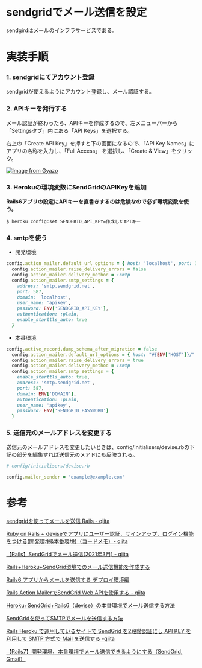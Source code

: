 # sendgridでメール送信を設定

sendgirdはメールのインフラサービスである。

# 実装手順

### 1. sendgridにてアカウント登録

sendgridが使えるようにアカウント登録し、メール認証する。

### 2. APIキーを発行する

メール認証が終わったら、APIキーを作成するので、左メニューバーから 「Settingsタブ」内にある「API Keys」を選択する。

右上の「Create API Key」を押すと下の画面になるので、「API Key Names」にアプリの名称を入力し、「Full Access」 を選択し、「Create & View」をクリック。

[![Image from Gyazo](https://i.gyazo.com/ac6fc33bf2fc9c99753d6d0bf3431de5.png)](https://gyazo.com/ac6fc33bf2fc9c99753d6d0bf3431de5)

### 3. Herokuの環境変数にSendGridのAPIKeyを追加

**Rails6アプリの設定にAPIキーを直書きするのは危険なので必ず環境変数を使う。**

`$ heroku config:set SENDGRID_API_KEY=作成したAPIキー`

### 4. smtpを使う

- 開発環境

```ruby
config.action_mailer.default_url_options = { host: 'localhost', port: 3000 }
  config.action_mailer.raise_delivery_errors = false
  config.action_mailer.delivery_method = :smtp
  config.action_mailer.smtp_settings = {
    address: 'smtp.sendgrid.net',
    port: 587,
    domain: 'localhost',
    user_name: 'apikey',
    password: ENV['SENDGRID_API_KEY'],
    authentication: :plain,
    enable_starttls_auto: true
  }
```

- 本番環境

```ruby
config.active_record.dump_schema_after_migration = false
  config.action_mailer.default_url_options = { host: "#{ENV['HOST']}/" }
  config.action_mailer.raise_delivery_errors = true
  config.action_mailer.delivery_method = :smtp
  config.action_mailer.smtp_settings = {
    enable_starttls_auto: true,
    address: 'smtp.sendgrid.net',
    port: 587,
    domain: ENV['DOMAIN'],
    authentication: :plain,
    user_name: 'apikey',
    password: ENV['SENDGRID_PASSWORD']
  }
```

### 5. 送信元のメールアドレスを変更する

送信元のメールアドレスを変更したいときは、config/initialisers/devise.rbの下記の部分を編集すれば送信元のメアドにも反映される。

```ruby
# config/initialisers/devise.rb

config.mailer_sender = 'example@example.com'
```

# 参考

[sendgridを使ってメールを送信 Rails - qiita](https://qiita.com/ibarakishiminn/items/e8bf4246242921c2cdd4)

[Ruby on Rails ~ deviseでアプリにユーザー認証、サインアップ、ログイン機能をつける(開発環境&本番環境)（コードメモ）- qiita](https://qiita.com/wtb114/items/176c19bd9caff0893d7c)

[【Rails】SendGridでメール送信(2021年3月) - qiita](https://qiita.com/d0ne1s/items/4bc26378c1eb7f9a19cc)

[Rails+Heroku+SendGrid環境でのメール送信機能を作成する](https://twin-t.com/railsherokusendgrid%E7%92%B0%E5%A2%83%E3%81%A7%E3%81%AE%E3%83%A1%E3%83%BC%E3%83%AB%E9%80%81%E4%BF%A1%E6%A9%9F%E8%83%BD%E3%82%92%E4%BD%9C%E6%88%90%E3%81%99%E3%82%8B/)

[Rails6 アプリからメールを送信する デプロイ環境編](https://qiita.com/miriwo/items/46a58bd92f74f0dc74d8)

[Rails Action MailerでSendGrid Web APIを使用する - qiita](https://qiita.com/yoshixj/items/34692d760b889299f9b9)

[Heroku+SendGrid+Rails6（devise）の本番環境でメール送信する方法](https://asalworld.com/rails-heroku-sendgrid/)

[SendGridを使ってSMTPでメールを送信する方法](https://blog.kozakana.net/2018/05/rails-sendgrid-smtp/)

[Rails Heroku で運用しているサイトで SendGrid を2段階認証にし API KEY を利用して SMTP 方式で Mail を送信する -qiita](https://qiita.com/1024xx4/items/04ee9b9028615a5d0693)

[【Rails7】開発環境、本番環境でメール送信できるようにする（SendGrid, Gmail）](https://kobacchi.com/rails-mail-server-sendgrid-gmail/)